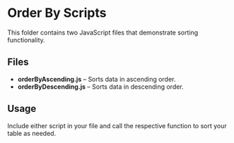 # Order By Scripts

This folder contains two JavaScript files that demonstrate sorting functionality.

## Files

- **orderByAscending.js** – Sorts data in ascending order.
- **orderByDescending.js** – Sorts data in descending order.

## Usage

Include either script in your file and call the respective function to sort your table as needed.
